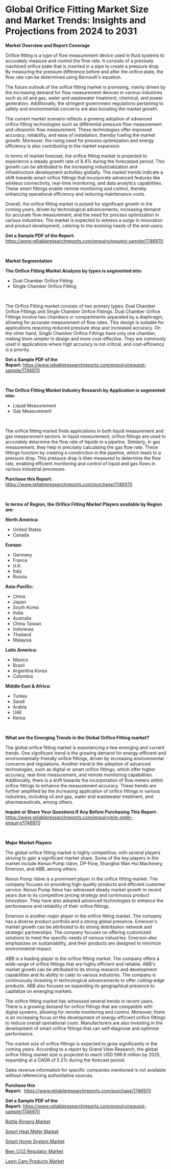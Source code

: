 <p><h1>Global Orifice Fitting Market Size and Market Trends: Insights and Projections from 2024 to 2031</h1></p><p><strong>Market Overview and Report Coverage</strong></p>
<p><p>Orifice fitting is a type of flow measurement device used in fluid systems to accurately measure and control the flow rate. It consists of a precisely machined orifice plate that is inserted in a pipe to create a pressure drop. By measuring the pressure difference before and after the orifice plate, the flow rate can be determined using Bernoulli's equation.</p><p>The future outlook of the orifice fitting market is promising, mainly driven by the increasing demand for flow measurement devices in various industries such as oil and gas, water and wastewater treatment, chemical, and power generation. Additionally, the stringent government regulations pertaining to safety and environmental concerns are also boosting the market growth.</p><p>The current market scenario reflects a growing adoption of advanced orifice fitting technologies such as differential pressure flow measurement and ultrasonic flow measurement. These technologies offer improved accuracy, reliability, and ease of installation, thereby fueling the market growth. Moreover, the rising need for process optimization and energy efficiency is also contributing to the market expansion.</p><p>In terms of market forecast, the orifice fitting market is projected to experience a steady growth rate of 8.4% during the forecasted period. This growth can be attributed to the increasing industrialization and infrastructure development activities globally. The market trends indicate a shift towards smart orifice fittings that incorporate advanced features like wireless connectivity, real-time monitoring, and data analytics capabilities. These smart fittings enable remote monitoring and control, thereby enhancing operational efficiency and reducing maintenance costs.</p><p>Overall, the orifice fitting market is poised for significant growth in the coming years, driven by technological advancements, increasing demand for accurate flow measurement, and the need for process optimization in various industries. The market is expected to witness a surge in innovation and product development, catering to the evolving needs of the end-users.</p></p>
<p><strong>Get a Sample PDF of the Report:</strong> <a href="https://www.reliableresearchreports.com/enquiry/request-sample/1746970">https://www.reliableresearchreports.com/enquiry/request-sample/1746970</a></p>
<p>&nbsp;</p>
<p><strong>Market Segmentation</strong></p>
<p><strong>The Orifice Fitting Market Analysis by types is segmented into:</strong></p>
<p><ul><li>Dual Chamber Orifice Fitting</li><li>Single Chamber Orifice Fitting</li></ul></p>
<p>&nbsp;</p>
<p><p>The Orifice Fitting market consists of two primary types: Dual Chamber Orifice Fittings and Single Chamber Orifice Fittings. Dual Chamber Orifice Fittings involve two chambers or compartments separated by a diaphragm, allowing for accurate measurement of flow rates. This design is suitable for applications requiring reduced pressure drop and increased accuracy. On the other hand, Single Chamber Orifice Fittings have only one chamber, making them simpler in design and more cost-effective. They are commonly used in applications where high accuracy is not critical, and cost-efficiency is a priority.</p></p>
<p><strong>Get a Sample PDF of the Report:</strong>&nbsp;<a href="https://www.reliableresearchreports.com/enquiry/request-sample/1746970">https://www.reliableresearchreports.com/enquiry/request-sample/1746970</a></p>
<p>&nbsp;</p>
<p><strong>The Orifice Fitting Market Industry Research by Application is segmented into:</strong></p>
<p><ul><li>Liquid Measurement</li><li>Gas Measurement</li></ul></p>
<p>&nbsp;</p>
<p><p>The orifice fitting market finds applications in both liquid measurement and gas measurement sectors. In liquid measurement, orifice fittings are used to accurately determine the flow rate of liquids in a pipeline. Similarly, in gas measurement, they help in precisely calculating the gas flow rate. These fittings function by creating a constriction in the pipeline, which leads to a pressure drop. This pressure drop is then measured to determine the flow rate, enabling efficient monitoring and control of liquid and gas flows in various industrial processes.</p></p>
<p><strong>Purchase this Report:</strong>&nbsp; <a href="https://www.reliableresearchreports.com/purchase/1746970">https://www.reliableresearchreports.com/purchase/1746970</a></p>
<p>&nbsp;</p>
<p><strong>In terms of Region, the Orifice Fitting Market Players available by Region are:</strong></p>
<p>
    <p> <strong> North America: </strong>
        <ul>
            <li>United States</li>
            <li>Canada</li>
        </ul>
        </p> 
    <p> <strong> Europe: </strong>
        <ul>
            <li>Germany</li>
            <li>France</li>
            <li>U.K.</li>
            <li>Italy</li>
            <li>Russia</li>
        </ul>
        </p> 
    <p> <strong> Asia-Pacific: </strong>
        <ul>
            <li>China</li>
            <li>Japan</li>
            <li>South Korea</li>
            <li>India</li>
            <li>Australia</li>
            <li>China Taiwan</li>
            <li>Indonesia</li>
            <li>Thailand</li>
            <li>Malaysia</li>
        </ul>
        </p> 
    <p> <strong> Latin America: </strong>
        <ul>
            <li>Mexico</li>
            <li>Brazil</li>
            <li>Argentina Korea</li>
            <li>Colombia</li>
        </ul>
        </p> 
    <p> <strong> Middle East & Africa: </strong>
        <ul>
            <li>Turkey</li>
            <li>Saudi</li>
            <li>Arabia</li>
            <li>UAE</li>
            <li>Korea</li>
        </ul>
    </p>
    </p>
<p>&nbsp;</p>
<p><strong>What are the Emerging Trends in the Global Orifice Fitting market?</strong></p>
<p><p>The global orifice fitting market is experiencing a few emerging and current trends. One significant trend is the growing demand for energy-efficient and environmentally-friendly orifice fittings, driven by increasing environmental concerns and regulations. Another trend is the adoption of advanced technologies, such as digital or smart orifice fittings, which offer higher accuracy, real-time measurement, and remote monitoring capabilities. Additionally, there is a shift towards the incorporation of flow meters within orifice fittings to enhance the measurement accuracy. These trends are further amplified by the increasing application of orifice fittings in various industries, including oil and gas, water and wastewater treatment, and pharmaceuticals, among others.</p></p>
<p><strong>Inquire or Share Your Questions If Any Before Purchasing This Report</strong>- <a href="https://www.reliableresearchreports.com/enquiry/pre-order-enquiry/1746970">https://www.reliableresearchreports.com/enquiry/pre-order-enquiry/1746970</a></p>
<p>&nbsp;</p>
<p><strong>Major Market Players</strong></p>
<p><p>The global orifice fitting market is highly competitive, with several players striving to gain a significant market share. Some of the key players in the market include Kenuo Pump Valve, DP-Flow, Shanghai Wan Hui Machinery, Emerson, and ABB, among others.</p><p>Kenuo Pump Valve is a prominent player in the orifice fitting market. The company focuses on providing high-quality products and efficient customer service. Kenuo Pump Valve has witnessed steady market growth in recent years due to its competitive pricing strategy and continuous product innovation. They have also adopted advanced technologies to enhance the performance and reliability of their orifice fittings. </p><p>Emerson is another major player in the orifice fitting market. The company has a diverse product portfolio and a strong global presence. Emerson's market growth can be attributed to its strong distribution network and strategic partnerships. The company focuses on offering customized solutions to meet the specific needs of various industries. Emerson also emphasizes on sustainability, and their products are designed to minimize environmental impact.</p><p>ABB is a leading player in the orifice fitting market. The company offers a wide range of orifice fittings that are highly efficient and reliable. ABB's market growth can be attributed to its strong research and development capabilities and its ability to cater to various industries. The company is continuously investing in technological advancements to offer cutting-edge products. ABB also focuses on expanding its geographical presence to capitalize on emerging markets.</p><p>The orifice fitting market has witnessed several trends in recent years. There is a growing demand for orifice fittings that are compatible with digital systems, allowing for remote monitoring and control. Moreover, there is an increasing focus on the development of energy-efficient orifice fittings to reduce overall operational costs. Manufacturers are also investing in the development of smart orifice fittings that can self-diagnose and optimize performance.</p><p>The market size of orifice fittings is expected to grow significantly in the coming years. According to a report by Grand View Research, the global orifice fitting market size is projected to reach USD 596.8 million by 2025, expanding at a CAGR of 5.2% during the forecast period.</p><p>Sales revenue information for specific companies mentioned is not available without referencing authoritative sources.</p></p>
<p><strong>Purchase this Report:</strong>&nbsp;&nbsp;<a href="https://www.reliableresearchreports.com/purchase/1746970">https://www.reliableresearchreports.com/purchase/1746970</a></p>
<p></p>
<p><strong>Get a Sample PDF of the Report:</strong>&nbsp;<a href="https://www.reliableresearchreports.com/enquiry/request-sample/1746970">https://www.reliableresearchreports.com/enquiry/request-sample/1746970</a></p>
<p><p><a href="https://github.com/prosalinda88/Market-Research-Report-List-2/blob/main/bottle-rinsers-market.md">Bottle Rinsers Market</a></p><p><a href="https://github.com/amae102299/Market-Research-Report-List-2/blob/main/smart-heat-meter-market.md">Smart Heat Meter Market</a></p><p><a href="https://github.com/sndrkn/Market-Research-Report-List-2/blob/main/smart-home-system-market.md">Smart Home System Market</a></p><p><a href="https://github.com/melchekhinf/Market-Research-Report-List-2/blob/main/beer-co2-regulator-market.md">Beer CO2 Regulator Market</a></p><p><a href="https://github.com/merzlyukov93/Market-Research-Report-List-2/blob/main/lawn-care-products-market.md">Lawn Care Products Market</a></p></p>